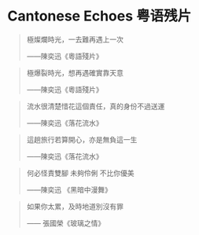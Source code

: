# Cantonese Echoes 粤语残片



> 極燦爛時光，一去難再遇上一次
> 
> ——陳奕迅《粵語殘片》 

  

> 極爆裂時光，想再遇確實靠天意
> 
> ——陳奕迅《粵語殘片》 

  

> 流水很清楚惜花這個責任，真的身份不過送運
> 
> ——陳奕迅《落花流水》 

  

> 這趟旅行若算開心，亦是無負這一生
> 
> ——陳奕迅《落花流水》 


> 何必怪責雙腳 未夠伶俐 不比你優美
> 
> ——陳奕迅 《黑暗中漫舞》


> 如果你太累，及時地道別沒有罪
> 
> —— 張國榮《玻璃之情》